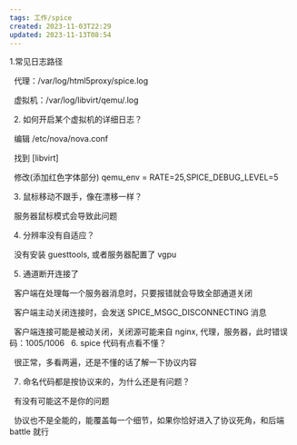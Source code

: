 ```yaml
---
tags: 工作/spice
created: 2023-11-03T22:29
updated: 2023-11-13T08:54
---
```

1.常见日志路径

  代理：/var/log/html5proxy/spice.log

  虚拟机：/var/log/libvirt/qemu/<domain-name>.log

2. 如何开启某个虚拟机的详细日志？

  编辑 /etc/nova/nova.conf

  找到 [libvirt]

  修改(添加红色字体部分) qemu_env = RATE=25,SPICE_DEBUG_LEVEL=5

3. 鼠标移动不跟手，像在漂移一样？

  服务器鼠标模式会导致此问题

4. 分辨率没有自适应？

  没有安装 guesttools, 或者服务器配置了 vgpu

5. 通道断开连接了

  客户端在处理每一个服务器消息时，只要报错就会导致全部通道关闭

  客户端主动关闭连接时，会发送 SPICE_MSGC_DISCONNECTING 消息

  客户端连接可能是被动关闭，关闭源可能来自 nginx, 代理，服务器，此时错误码：1005/1006
  
6. spice 代码有点看不懂？

  很正常，多看两遍，还是不懂的话了解一下协议内容

7. 命名代码都是按协议来的，为什么还是有问题？

  有没有可能这不是你的问题

  协议也不是全能的，能覆盖每一个细节，如果你恰好进入了协议死角，和后端 battle 就行